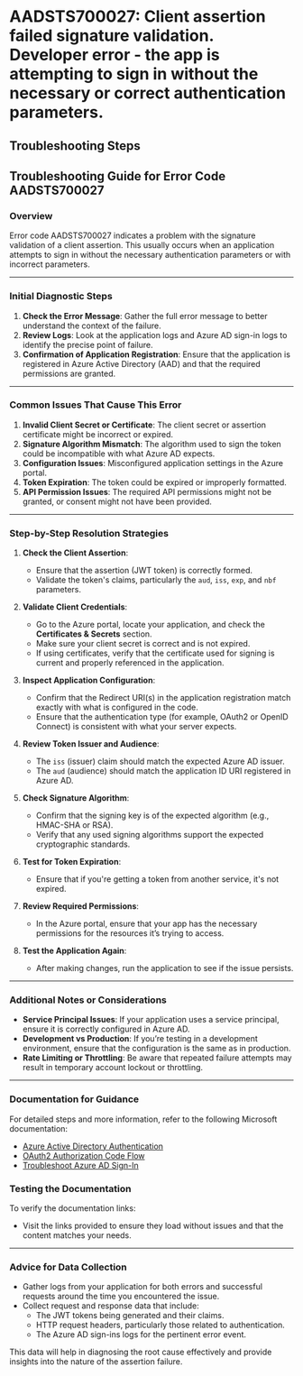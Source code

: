 
# AADSTS700027: Client assertion failed signature validation. Developer error - the app is attempting to sign in without the necessary or correct authentication parameters.


## Troubleshooting Steps
## Troubleshooting Guide for Error Code AADSTS700027

### Overview
Error code AADSTS700027 indicates a problem with the signature validation of a client assertion. This usually occurs when an application attempts to sign in without the necessary authentication parameters or with incorrect parameters. 

---

### Initial Diagnostic Steps
1. **Check the Error Message**: Gather the full error message to better understand the context of the failure.
2. **Review Logs**: Look at the application logs and Azure AD sign-in logs to identify the precise point of failure.
3. **Confirmation of Application Registration**: Ensure that the application is registered in Azure Active Directory (AAD) and that the required permissions are granted.

---

### Common Issues That Cause This Error
1. **Invalid Client Secret or Certificate**: The client secret or assertion certificate might be incorrect or expired.
2. **Signature Algorithm Mismatch**: The algorithm used to sign the token could be incompatible with what Azure AD expects.
3. **Configuration Issues**: Misconfigured application settings in the Azure portal.
4. **Token Expiration**: The token could be expired or improperly formatted.
5. **API Permission Issues**: The required API permissions might not be granted, or consent might not have been provided.

---

### Step-by-Step Resolution Strategies
1. **Check the Client Assertion**:
   - Ensure that the assertion (JWT token) is correctly formed.
   - Validate the token's claims, particularly the `aud`, `iss`, `exp`, and `nbf` parameters.

2. **Validate Client Credentials**:
   - Go to the Azure portal, locate your application, and check the **Certificates & Secrets** section.
   - Make sure your client secret is correct and is not expired.
   - If using certificates, verify that the certificate used for signing is current and properly referenced in the application.

3. **Inspect Application Configuration**:
   - Confirm that the Redirect URI(s) in the application registration match exactly with what is configured in the code.
   - Ensure that the authentication type (for example, OAuth2 or OpenID Connect) is consistent with what your server expects.

4. **Review Token Issuer and Audience**:
   - The `iss` (issuer) claim should match the expected Azure AD issuer.
   - The `aud` (audience) should match the application ID URI registered in Azure AD.

5. **Check Signature Algorithm**:
   - Confirm that the signing key is of the expected algorithm (e.g., HMAC-SHA or RSA).
   - Verify that any used signing algorithms support the expected cryptographic standards.

6. **Test for Token Expiration**:
   - Ensure that if you're getting a token from another service, it's not expired. 

7. **Review Required Permissions**:
   - In the Azure portal, ensure that your app has the necessary permissions for the resources it’s trying to access.

8. **Test the Application Again**:
   - After making changes, run the application to see if the issue persists.

---

### Additional Notes or Considerations
- **Service Principal Issues**: If your application uses a service principal, ensure it is correctly configured in Azure AD.
- **Development vs Production**: If you’re testing in a development environment, ensure that the configuration is the same as in production.
- **Rate Limiting or Throttling**: Be aware that repeated failure attempts may result in temporary account lockout or throttling.

---

### Documentation for Guidance
For detailed steps and more information, refer to the following Microsoft documentation:
- [Azure Active Directory Authentication](https://docs.microsoft.com/en-us/azure/active-directory/develop/authentication-scenarios)
- [OAuth2 Authorization Code Flow](https://docs.microsoft.com/en-us/azure/active-directory/develop/v2-oauth2-auth-code-flow)
- [Troubleshoot Azure AD Sign-In](https://docs.microsoft.com/en-us/azure/active-directory/reports-monitoring/troubleshoot-sign-ins)

### Testing the Documentation
To verify the documentation links:
- Visit the links provided to ensure they load without issues and that the content matches your needs.

---

### Advice for Data Collection
- Gather logs from your application for both errors and successful requests around the time you encountered the issue.
- Collect request and response data that include:
  - The JWT tokens being generated and their claims.
  - HTTP request headers, particularly those related to authentication.
  - The Azure AD sign-ins logs for the pertinent error event.

This data will help in diagnosing the root cause effectively and provide insights into the nature of the assertion failure.